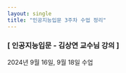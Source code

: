 ```yaml
---
layout: single
title: "인공지능입문 3주차 수업 정리"
---
```

### [ 인공지능입문 - 김상연 교수님 강의 ]
2024년 9월 16일, 9월 18일 수업
